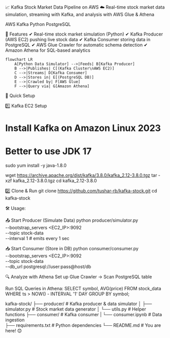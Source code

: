 📈 Kafka Stock Market Data Pipeline on AWS ☁️
Real-time stock market data simulation, streaming with Kafka, and analysis with AWS Glue & Athena

AWS
Kafka
Python
PostgreSQL

🌟 Features
✔ Real-time stock market simulation (Python)
✔ Kafka Producer (AWS EC2) pushing live stock data
✔ Kafka Consumer storing data in PostgreSQL
✔ AWS Glue Crawler for automatic schema detection
✔ Amazon Athena for SQL-based analytics

```mermaid
flowchart LR
    A[Python Data Simulator] -->|Feeds| B[Kafka Producer]
    B -->|Publishes| C[(Kafka Cluster\nAWS EC2)]
    C -->|Streams| D[Kafka Consumer]
    D -->|Stores in| E[(PostgreSQL DB)]
    E -->|Crawled by| F[AWS Glue]
    F -->|Query via| G[Amazon Athena]
```
    
    
🚀 Quick Setup



1️⃣ Kafka EC2 Setup
# Install Kafka on Amazon Linux 2023
# Better to use JDK 17
sudo yum install -y java-1.8.0

wget https://archive.apache.org/dist/kafka/3.8.0/kafka_2.12-3.8.0.tgz
tar -xzf kafka_2.12-3.8.0.tgz
cd kafka_2.12-3.8.0


2️⃣ Clone & Run
git clone https://github.com/tushar-rb/kafka-stock.git
cd kafka-stock

🛠 Usage:

📤 Start Producer (Simulate Data)
python producer/simulator.py \
  --bootstrap_servers <EC2_IP>:9092 \
  --topic stock-data \
  --interval 1  # emits every 1 sec

📥 Start Consumer (Store in DB)
python consumer/consumer.py \
  --bootstrap_servers <EC2_IP>:9092 \
  --topic stock-data \
  --db_url postgresql://user:pass@host/db

🔍 Analyze with Athena
Set up Glue Crawler → Scan PostgreSQL table

Run SQL Queries in Athena:
SELECT symbol, AVG(price) 
FROM stock_data 
WHERE ts > NOW() - INTERVAL '1' DAY 
GROUP BY symbol;

kafka-stock/
├── producer/            # Kafka producer & data simulator
│   ├── simulator.py     # Stock market data generator
│   └── utils.py         # Helper functions
├── consumer/            # Kafka consumer
|   └── consumer.ipynb   # Data ingestion            
├── requirements.txt     # Python dependencies
└── README.md            # You are here! 😊
